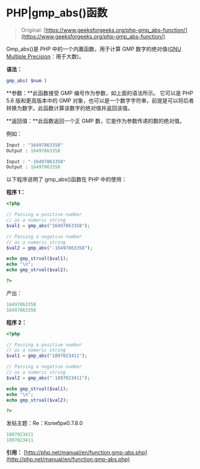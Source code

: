 # PHP|gmp_abs()函数

> Original: [https://www.geeksforgeeks.org/php-gmp_abs-function/](https://www.geeksforgeeks.org/php-gmp_abs-function/)

Gmp_abs()是 PHP 中的一个内置函数，用于计算 GMP 数字的绝对值([GNU Multiple Precision](https://en.wikipedia.org/wiki/GNU_Multiple_Precision_Arithmetic_Library)：用于大数)。

**语法：**

```php
gmp_abs( $num )
```

**参数：**此函数接受 GMP 编号作为参数，如上面的语法所示。 它可以是 PHP 5.6 版和更高版本中的 GMP 对象，也可以是一个数字字符串，前提是可以将后者转换为数字。此函数计算该数字的绝对值并返回该值。

**返回值：**此函数返回一个正 GMP 数，它是作为参数传递的数的绝对值。

例如：

```php
Input : "16497863358"
Output : 16497863358

Input : "-16497863358"
Output : 16497863358

```

以下程序说明了 gmp_abs()函数在 PHP 中的使用：

**程序 1：**

```php
<?php

// Passing a positive number
// as a numeric string
$val1 = gmp_abs("16497863358");

// Passing a negative number
// as a numeric string
$val2 = gmp_abs("-16497863358");

echo gmp_strval($val1);
echo "\n";
echo gmp_strval($val2);

?>
```

产出：

```php
16497863358
16497863358

```

**程序 2：**

```php
<?php

// Passing a positive number
// as a numeric string
$val1 = gmp_abs("1897023411");

// Passing a negative number
// as a numeric string
$val2 = gmp_abs("-1897023411");

echo gmp_strval($val1);
echo "\n";
echo gmp_strval($val2);

?>
```

发帖主题：Re：Колибри0.7.8.0

```php
1897023411
1897023411

```

**引用：**
[http://php.net/manual/en/function.gmp-abs.php](http://php.net/manual/en/function.gmp-abs.php)